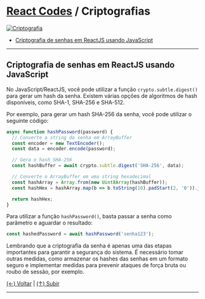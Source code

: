 # [React Codes](https://github.com/systemboys/React_Codes#react-codes "React Codes") / Criptografias

[![Criptografia](https://github.com/systemboys/React_Codes/raw/main/Seguran%C3%A7a/Criptografias/images/seguranca-da-informacao.jpg "Criptografia")](https://github.com/systemboys/React_Codes/raw/main/Seguran%C3%A7a/Criptografias/images/seguranca-da-informacao.jpg "Criptografia")

- [Criptografia de senhas em ReactJS usando JavaScript](#criptografia-de-senhas-em-reactjs-usando-javascript "Criptografia de senhas em ReactJS usando JavaScript")

---

## Criptografia de senhas em ReactJS usando JavaScript

No JavaScript/ReactJS, você pode utilizar a função `crypto.subtle.digest()` para gerar um hash da senha. Existem várias opções de algoritmos de hash disponíveis, como SHA-1, SHA-256 e SHA-512.

Por exemplo, para gerar um hash SHA-256 da senha, você pode utilizar o seguinte código:

```javascript
async function hashPassword(password) {
  // Converte a string da senha em ArrayBuffer
  const encoder = new TextEncoder();
  const data = encoder.encode(password);

  // Gera o hash SHA-256
  const hashBuffer = await crypto.subtle.digest('SHA-256', data);

  // Converte o ArrayBuffer em uma string hexadecimal
  const hashArray = Array.from(new Uint8Array(hashBuffer));
  const hashHex = hashArray.map(b => b.toString(16).padStart(2, '0')).join('');

  return hashHex;
}
```

Para utilizar a função `hashPassword()`, basta passar a senha como parâmetro e aguardar o resultado:

```javascript
const hashedPassword = await hashPassword('senha123');
```

Lembrando que a criptografia da senha é apenas uma das etapas importantes para garantir a segurança do sistema. É necessário tomar outras medidas, como armazenar os hashes das senhas em um formato seguro e implementar medidas para prevenir ataques de força bruta ou roubo de sessão, por exemplo.

[(&larr;) Voltar](https://github.com/systemboys/React_Codes#react-codes "Voltar ao SumÃ¡rio") | 
[(&uarr;) Subir](#criptografias "Subir para o topo")

---
